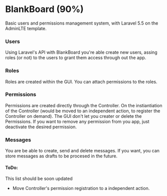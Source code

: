 # BlankBoard (90%)
Basic users and permissions management system, with Laravel 5.5 on the AdminLTE template.

### Users
Using Laravel's API with BlankBoard you're able create new users, assing roles (or not) to the users to grant them access through out the app.

### Roles
Roles are created within the GUI. You can attach permissions to the roles.

### Permissions
Permissions are created directly through the Controller. On the instiantiation of the Controller (would be moved to an independent action, to register the Controller on demand). The GUI don't let you creater or delete the Permissions. If you want to remove any permission from you app, just deactivate the desired permission.

### Messages
You are be able to create, send and delete messages. If you want, you can store messages as drafts to be procesed in the future.

#### ToDo: ####
This list should be soon updated

* Move Controller's permission registration to a independent action.
